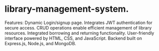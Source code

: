 ﻿# library-management-system.
Features:
Dynamic Login/signup page.
Integrates JWT authentication for secure access.
CRUD operations enable efficient management of library resources.
Integrated borrowing and returning functionality.
User-friendly interface powered by HTML, CSS, and JavaScript.
Backend built on Express.js, Node.js, and MongoDB.
